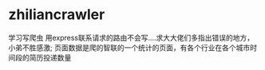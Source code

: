 # zhiliancrawler
学习写爬虫
用express联系请求的路由不会写....求大大佬们多指出错误的地方，小弟不胜感激;
页面数据是爬的智联的一个统计的页面，有各个行业在各个城市时间段的简历投递数量
